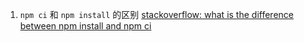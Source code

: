 1. `npm ci` 和 `npm install` 的区别
   [stackoverflow: what is the difference between npm install and npm ci](https://stackoverflow.com/questions/52499617/what-is-the-difference-between-npm-install-and-npm-ci)
